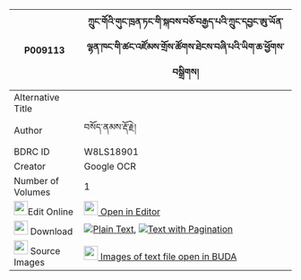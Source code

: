 |P009113|ཀྲུང་གོའི་གུང་ཁྲན་ཏང་གི་སྐབས་བཅོ་བརྒྱད་པའི་ཀྲུང་དབྱང་ཨུ་ཡོན་ལྷན་ཁང་གི་ཚང་འཛོམས་གྲོས་ཚོགས་ཐེངས་བཞི་པའི་ཡིག་ཆ་ཕྱོགས་བསྒྲིགས། 
| --- | --- 
|Alternative Title |
|Author| བསོད་ནམས་རྡོ་རྗེ།
|BDRC ID | W8LS18901
|Creator | Google OCR
|Number of Volumes| 1
|<img width="25" src="https://img.icons8.com/color/25/000000/edit-property.png">Edit Online| [<img width="25" src="https://avatars.githubusercontent.com/u/45091458?s=200&v=4"> Open in Editor](http://editor.openpecha.org/P009113)
|<img width="25" src="https://img.icons8.com/fluent/48/000000/download-2.png"/>  Download | [![](https://img.icons8.com/color/20/000000/txt.png)Plain Text](https://github.com/Openpecha/P009113/releases/download/v2/trung_go_i_gungtrentang_gi_kab_plain_P009113.zip), [![](https://img.icons8.com/color/20/000000/txt.png)Text with Pagination](https://github.com/Openpecha/P009113/releases/download/v2/trung_go_i_gungtrentang_gi_kab_pages_P009113.zip)
|<img width="25" src="https://img.icons8.com/plasticine/100/000000/pictures-folder.png"/>  Source Images | [<img width="25" src="https://library.bdrc.io/icons/BUDA-small.svg"> Images of text file open in BUDA](https://library.bdrc.io/show/bdr:W8LS18901)